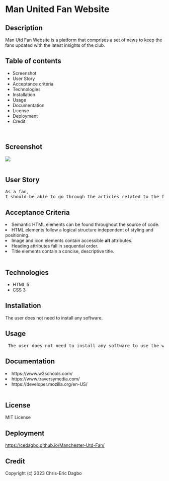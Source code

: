 # Man United Fan Website

## Description

Man Utd Fan Website is a platform that comprises a set of news to keep the fans updated with the latest insights of the club.

## Table of contents
<ul>
    <li>Screenshot</li>
    <li>User Story</li>
    <li>Acceptance criteria</li>
    <li>Technologies</li>
    <li>Installation</li>
    <li>Usage</li>
    <li>Documentation</li>
    <li>License</li>
    <li>Deployment</li>
    <li>Credit</li>
</ul>
<br />

## Screenshot
<img src="./images/manutd_website.png">
<br />
<br />

## User Story
<pre>
As a fan, 
I should be able to go through the articles related to the fan website.
</pre>

## Acceptance Criteria
  <li>Semantic HTML elements can be found throughout the source of code.</li>
    <li>HTML elements follow a logical structure independent of styling and positioning.</li>
    <li>Image and icon elements contain accessible <strong>alt</strong> attributes.</li>
    <li>Heading attributes fall in sequential order.</li>
    <li>Title elements contain a concise, descriptive title.</li>

<br />

## Technologies 
<ul>
    <li>HTML 5</li>
    <li>CSS 3</li>
</ul>

## Installation
The user does not need to install any software.

## Usage
<pre>
 The user does not need to install any software to use the website.
</pre>

## Documentation
<li>https://www.w3schools.com/</li>
<li>https://www.traversymedia.com/</li>
<li>https://developer.mozilla.org/en-US/</li>
<br />

## License
MIT License

## Deployment
<a>https://cedagbo.github.io/Manchester-Utd-Fan/</a>

## Credit
Copyright (c) 2023 Chris-Eric Dagbo
